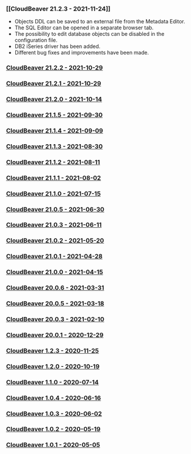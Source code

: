 ### [[CloudBeaver 21.2.3 - 2021-11-24]]
- Objects DDL can be saved to an external file from the Metadata Editor.
- The SQL Editor can be opened in a separate browser tab.
- The possibility to edit database objects can be disabled in the configuration file.
- DB2 iSeries driver has been added.
- Different bug fixes and improvements have been made.

### [CloudBeaver 21.2.2 - 2021-10-29](https://github.com/dbeaver/cloudbeaver/wiki/CloudBeaver-21.2.2-2021-11-11)

### [CloudBeaver 21.2.1 - 2021-10-29](https://github.com/dbeaver/cloudbeaver/wiki/CloudBeaver-21.2.1-2021-10-29)

### [CloudBeaver 21.2.0 - 2021-10-14](https://github.com/dbeaver/cloudbeaver/wiki/CloudBeaver-21.2.0-2021-10-14)

### [CloudBeaver 21.1.5 - 2021-09-30](https://github.com/dbeaver/cloudbeaver/wiki/CloudBeaver-21.1.5-2021-09-30)

### [CloudBeaver 21.1.4 - 2021-09-09](https://github.com/dbeaver/cloudbeaver/wiki/CloudBeaver-21.1.4---2021-09-09)

### [CloudBeaver 21.1.3 - 2021-08-30](https://github.com/dbeaver/cloudbeaver/wiki/CloudBeaver-21.1.3)

### [CloudBeaver 21.1.2 - 2021-08-11](https://github.com/dbeaver/cloudbeaver/wiki/CloudBeaver-21.1.2)

### [CloudBeaver 21.1.1 - 2021-08-02](https://github.com/dbeaver/cloudbeaver/wiki/CloudBeaver-21.1.1)

### [CloudBeaver 21.1.0 - 2021-07-15](https://github.com/dbeaver/cloudbeaver/wiki/CloudBeaver-21.1.0)

### [CloudBeaver 21.0.5 - 2021-06-30](https://github.com/dbeaver/cloudbeaver/wiki/CloudBeaver-21.0.5)

### [CloudBeaver 21.0.3 - 2021-06-11](https://github.com/dbeaver/cloudbeaver/wiki/CloudBeaver%C2%A021.0.3)

### [CloudBeaver 21.0.2 - 2021-05-20](https://github.com/dbeaver/cloudbeaver/wiki/CloudBeaver-21.0.2)

### [CloudBeaver 21.0.1 - 2021-04-28](https://github.com/dbeaver/cloudbeaver/wiki/CloudBeaver-21.0.1)

### [CloudBeaver 21.0.0 - 2021-04-15](https://github.com/dbeaver/cloudbeaver/wiki/CloudBeaver-21.0.0)

### [CloudBeaver 20.0.6 - 2021-03-31](https://github.com/dbeaver/cloudbeaver/wiki/CloudBeaver-20.0.6)

### [CloudBeaver 20.0.5 - 2021-03-18](https://github.com/dbeaver/cloudbeaver/wiki/CloudBeaver-20.0.5)

### [CloudBeaver 20.0.3 - 2021-02-10](https://github.com/dbeaver/cloudbeaver/wiki/CloudBeaver-20.0.3)

### [CloudBeaver 20.0.1 - 2020-12-29](https://github.com/dbeaver/cloudbeaver/wiki/CloudBeaver-20.0.1)

### [CloudBeaver 1.2.3 - 2020-11-25](https://github.com/dbeaver/cloudbeaver/wiki/CloudBeaver-1.2.3)

### [CloudBeaver 1.2.0 - 2020-10-19](https://github.com/dbeaver/cloudbeaver/wiki/CloudBeaver-1.2.0)

### [CloudBeaver 1.1.0 - 2020-07-14](https://github.com/dbeaver/cloudbeaver/wiki/CloudBeaver-1.1.0)

### [CloudBeaver 1.0.4 - 2020-06-16](https://github.com/dbeaver/cloudbeaver/wiki/CloudBeaver-1.0.4)

### [CloudBeaver 1.0.3 - 2020-06-02](https://github.com/dbeaver/cloudbeaver/wiki/CloudBeaver-1.0.3)

### [CloudBeaver 1.0.2 - 2020-05-19](https://github.com/dbeaver/cloudbeaver/wiki/CloudBeaver-1.0.2)

### [CloudBeaver 1.0.1 - 2020-05-05](https://github.com/dbeaver/cloudbeaver/wiki/CloudBeaver-1.0.1)